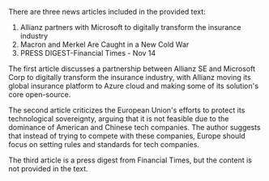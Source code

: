 There are three news articles included in the provided text:

1. Allianz partners with Microsoft to digitally transform the insurance industry
2. Macron and Merkel Are Caught in a New Cold War
3. PRESS DIGEST-Financial Times - Nov 14 

The first article discusses a partnership between Allianz SE and Microsoft Corp to digitally transform the insurance industry, with Allianz moving its global insurance platform to Azure cloud and making some of its solution's core open-source.

The second article criticizes the European Union's efforts to protect its technological sovereignty, arguing that it is not feasible due to the dominance of American and Chinese tech companies. The author suggests that instead of trying to compete with these companies, Europe should focus on setting rules and standards for tech companies.

The third article is a press digest from Financial Times, but the content is not provided in the text.